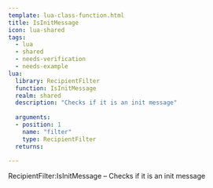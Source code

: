 ```yaml
---
template: lua-class-function.html
title: IsInitMessage
icon: lua-shared
tags:
  - lua
  - shared
  - needs-verification
  - needs-example
lua:
  library: RecipientFilter
  function: IsInitMessage
  realm: shared
  description: "Checks if it is an init message"
  
  arguments:
  - position: 1
    name: "filter"
    type: RecipientFilter
  returns:
    
---
```


<div class="lua__search__keywords">
RecipientFilter:IsInitMessage &#x2013; Checks if it is an init message
</div>
